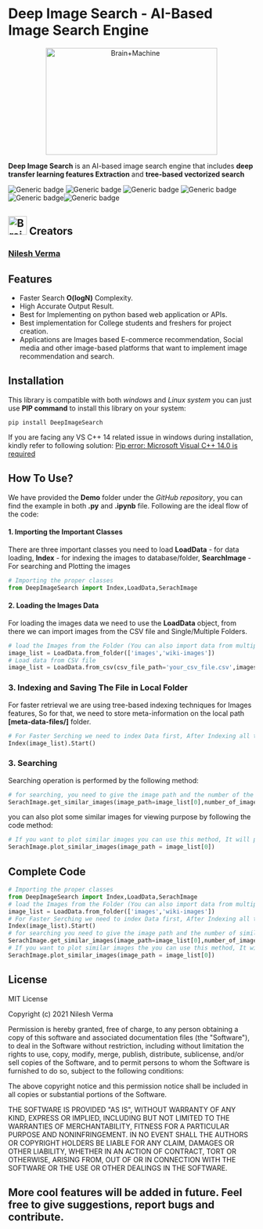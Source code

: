 # Deep Image Search - AI-Based Image Search Engine
<p align="center"><img src="https://github.com/TechyNilesh/DeepImageSearch/blob/main/logo/deep%20image%20search%20logo%20New.png?raw=true" alt="Brain+Machine" height="218" width="350"></p>

**Deep Image Search** is an AI-based image search engine that includes **deep transfer learning features Extraction** and **tree-based vectorized search**

![Generic badge](https://img.shields.io/badge/DeepImageSerach-v4-orange.svg) ![Generic badge](https://img.shields.io/badge/Artificial_Intelligence-Advance-green.svg) ![Generic badge](https://img.shields.io/badge/Python-v3-blue.svg) ![Generic badge](https://img.shields.io/badge/pip-v3-red.svg)  ![Generic badge](https://img.shields.io/badge/TensorFlow-v2-orange.svg)![Generic badge](https://img.shields.io/badge/Annoy-latest-green.svg)

<h2><img src="https://cdn2.iconfinder.com/data/icons/artificial-intelligence-6/64/ArtificialIntelligence9-512.png" alt="Brain+Machine" height="38" width="38"> Creators </h2>

### [Nilesh Verma](https://nileshverma.com "Nilesh Verma")

## Features
- Faster Search **O(logN)** Complexity.
- High Accurate Output Result.
- Best for Implementing on python based web application or APIs.
- Best implementation for College students and freshers for project creation.
- Applications are Images based E-commerce recommendation, Social media and other image-based platforms that want to implement image recommendation and search.

## Installation

This library is compatible with both *windows* and *Linux system* you can just use **PIP command** to install this library on your system:

```shell
pip install DeepImageSearch
```

If you are facing any VS C++ 14 related issue in windows during installation, kindly refer to following solution: [Pip error: Microsoft Visual C++ 14.0 is required](https://stackoverflow.com/questions/44951456/pip-error-microsoft-visual-c-14-0-is-required "Pip error: Microsoft Visual C++ 14.0 is required")

## How To Use?

We have provided the **Demo** folder under the *GitHub repository*, you can find the example in both **.py** and **.ipynb**  file. Following are the ideal flow of the code:

#### 1. Importing the Important Classes
There are three important classes you need to load **LoadData** - for data loading, **Index** - for indexing the images to database/folder, **SearchImage** - For searching and Plotting the images

```python
# Importing the proper classes
from DeepImageSearch import Index,LoadData,SerachImage
```

#### 2. Loading the Images Data

For loading the images data we need to use the **LoadData** object, from there we can import images from the CSV file and Single/Multiple Folders.

```python
# load the Images from the Folder (You can also import data from multiple folders in python list type)
image_list = LoadData.from_folder(['images','wiki-images'])
# Load data from CSV file
image_list = LoadData.from_csv(csv_file_path='your_csv_file.csv',images_column_name='column_name)
```
### 3. Indexing and Saving The File in Local Folder

For faster retrieval we are using tree-based indexing techniques for Images features, So for that, we need to store meta-information on the local path **[meta-data-files/]** folder.

```python
# For Faster Serching we need to index Data first, After Indexing all the meta data stored on the local path
Index(image_list).Start()
```
### 3. Searching

Searching operation is performed by the following method:

```python
# for searching, you need to give the image path and the number of the similar image you want
SerachImage.get_similar_images(image_path=image_list[0],number_of_images=5)
```
you can also plot some similar images for viewing purpose by following the code method:

```python
# If you want to plot similar images you can use this method, It will plot 16 most similar images from the data index
SerachImage.plot_similar_images(image_path = image_list[0])
```

## Complete Code

```python
# Importing the proper classes
from DeepImageSearch import Index,LoadData,SerachImage
# load the Images from the Folder (You can also import data from multiple folder in python list type)
image_list = LoadData.from_folder(['images','wiki-images'])
# For Faster Serching we need to index Data first, After Indexing all the meta data stored on the local path
Index(image_list).Start()
# for searching you need to give the image path and the number of similar image you want
SerachImage.get_similar_images(image_path=image_list[0],number_of_images=5)
# If you want to plot similar images the you can use this method, It will plot 16 most similar images from the data index
SerachImage.plot_similar_images(image_path = image_list[0])
```

## License

MIT License

Copyright (c) 2021 Nilesh Verma

Permission is hereby granted, free of charge, to any person obtaining a copy of this software and associated documentation files (the "Software"), to deal in the Software without restriction, including without limitation the rights to use, copy, modify, merge, publish, distribute, sublicense, and/or sell copies of the Software, and to permit persons to whom the Software is furnished to do so, subject to the following conditions:

The above copyright notice and this permission notice shall be included in all copies or substantial portions of the Software.

THE SOFTWARE IS PROVIDED "AS IS", WITHOUT WARRANTY OF ANY KIND, EXPRESS OR IMPLIED, INCLUDING BUT NOT LIMITED TO THE WARRANTIES OF MERCHANTABILITY, FITNESS FOR A PARTICULAR PURPOSE AND NONINFRINGEMENT. IN NO EVENT SHALL THE AUTHORS OR COPYRIGHT HOLDERS BE LIABLE FOR ANY CLAIM, DAMAGES OR OTHER LIABILITY, WHETHER IN AN ACTION OF CONTRACT, TORT OR OTHERWISE, ARISING FROM, OUT OF OR IN CONNECTION WITH THE SOFTWARE OR THE USE OR OTHER DEALINGS IN THE SOFTWARE.

## **More cool features will be added in future. Feel free to give suggestions, report bugs and contribute.**
